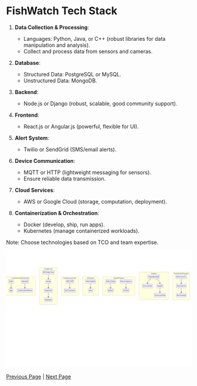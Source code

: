 # FishWatch Tech Stack

1. **Data Collection & Processing**:
   - Languages: Python, Java, or C++ (robust libraries for data manipulation and analysis).
   - Collect and process data from sensors and cameras.

2. **Database**:
   - Structured Data: PostgreSQL or MySQL.
   - Unstructured Data: MongoDB.

3. **Backend**:
   - Node.js or Django (robust, scalable, good community support).

4. **Frontend**:
   - React.js or Angular.js (powerful, flexible for UI).

5. **Alert System**:
   - Twilio or SendGrid (SMS/email alerts).

6. **Device Communication**:
   - MQTT or HTTP (lightweight messaging for sensors).
   - Ensure reliable data transmission.

7. **Cloud Services**:
   - AWS or Google Cloud (storage, computation, deployment).

8. **Containerization & Orchestration**:
   - Docker (develop, ship, run apps).
   - Kubernetes (manage containerized workloads).

Note: Choose technologies based on TCO and team expertise.

![Technical Stack](../artifacts/TechnicalStack.png)

[Previous Page](./SystemLevel.md) | [Next Page](../Architecture_Decision_Reports)